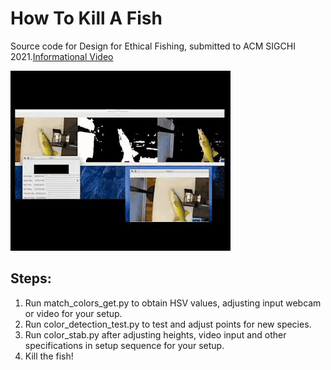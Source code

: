 # How To Kill A Fish
 
Source code for Design for Ethical Fishing, submitted to ACM SIGCHI 2021.[Informational Video](https://drive.google.com/file/d/1XWHXH9ygHLdgQ2DVScSIFX1xP1ImnFDS/view?usp=sharing)

![](fishgif.gif)

## Steps:

1. Run match_colors_get.py to obtain HSV values, adjusting input webcam or video for your setup.
2. Run color_detection_test.py to test and adjust points for new species. 
3. Run color_stab.py after adjusting heights, video input and other specifications in setup sequence for your setup.
4. Kill the fish!
